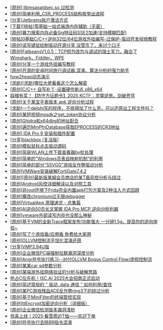 + [[原创] libmsaoaidsec.so 过检测](https://bbs.kanxue.com/thread-287058.htm)
+ [[原创]简单利用_CSR_PROCESS结构枚举出进程](https://bbs.kanxue.com/thread-286312.htm)
+ [[分享]Jetbrains账户激活方式](https://bbs.kanxue.com/thread-284298.htm)
+ [[下载][转帖]零基础一站式端游内存辅助（无密）](https://bbs.kanxue.com/thread-287049.htm)
+ [[原创]暴力搜索内存必备Sig特征码SSE2加速(支持模糊匹配)](https://bbs.kanxue.com/thread-209946.htm)
+ [[转帖]0基础C/C++逆向32位/64位游戏外挂编写-过保护-驱动开发视频教程](https://bbs.kanxue.com/thread-286955.htm)
+ [[原创]读写键鼠绘制驱动开源分享 没雪币了，来讨个口子](https://bbs.kanxue.com/thread-286756.htm)
+ [[原创]FatbeansV1.0.5：TCP抓包改包与调试的瑞士军刀，融合了Wireshark、Fiddler、WPE](https://bbs.kanxue.com/thread-284571.htm)
+ [[原创]分享一个游戏外挂编写教程](https://bbs.kanxue.com/thread-286912.htm)
+ [[原创]开源的安卓时间旅行调试器,混淆、算法分析的强力助手](https://bbs.kanxue.com/thread-286457.htm)
+ [how2heap动态演示](https://bbs.kanxue.com/thread-287061.htm)
+ [[求助][求助]哪位大佬看看这个怎么解密](https://bbs.kanxue.com/thread-286492.htm)
+ [[原创]C/C++ 自写补丁-设置硬件断点 x86_x64](https://bbs.kanxue.com/thread-283839.htm)
+ [踩楼有奖！【防守方征题令】2025 KCTF：灵霄逆旅，剑破苍穹](https://bbs.kanxue.com/thread-286311.htm)
+ [[原创]关于某宝手表版本 apk 逆向分析过程](https://bbs.kanxue.com/thread-287025.htm)
+ [[求助]一个delphi写的程序，不晓得加了什么壳，可以还原出工程文件吗？](https://bbs.kanxue.com/thread-284991.htm)
+ [[原创]某短视频mssdk之get_token协议分析](https://bbs.kanxue.com/thread-287008.htm)
+ [[原创]Ghidra和x64dbg的地址配合](https://bbs.kanxue.com/thread-286869.htm)
+ [[原创]遍历MmPfnDatabase获取EPROCESS的CR3地址](https://bbs.kanxue.com/thread-286598.htm)
+ [[原创] IDA Pro 9 安装和插件配置](https://bbs.kanxue.com/thread-285604.htm)
+ [[分享]blackbox [复活版]](https://bbs.kanxue.com/thread-286308.htm)
+ [[原创]模拟鼠标点击驱动源码](https://bbs.kanxue.com/thread-286960.htm)
+ [[原创]简易WLAN上传下载查看器by批处理](https://bbs.kanxue.com/thread-287036.htm)
+ [[原创]简单的"Windows页表自映射机制"的利用](https://bbs.kanxue.com/thread-285332.htm)
+ [[原创]简单的部分"SSVGG"游戏反作弊驱动分析](https://bbs.kanxue.com/thread-286409.htm)
+ [[原创]VMWare安装破解FortiGate7.4.2](https://bbs.kanxue.com/thread-284794.htm)
+ [[原创][原创]最新版某姆会员商店的某T盾风控分析与绕过](https://bbs.kanxue.com/thread-286243.htm)
+ [[原创]Android风控详细解读以及对照工具](https://bbs.kanxue.com/thread-286120.htm)
+ [[原创]非root环境下Frida完全内置apk打包方案及2种注入方式回顾](https://bbs.kanxue.com/thread-284482.htm)
+ [[原创]魔改chromium过无限debugger](https://bbs.kanxue.com/thread-287073.htm)
+ [[原创]VirtualApp 原理速览 - 总集篇](https://bbs.kanxue.com/thread-286728.htm)
+ [[原创]AI逆向50页长文掌握 IDA Pro MCP 逆向分析利器](https://bbs.kanxue.com/thread-286813.htm)
+ [[原创]vmware外部读写内存也没那么神秘](https://bbs.kanxue.com/thread-284956.htm)
+ [[原创]基于VM的全新Trace框架发布!功能强大,一分钟1.5g，提高你的逆向体验~](https://bbs.kanxue.com/thread-285471.htm)
+ [[原创]写了个游戏盾/应用盾 免费给大家用](https://bbs.kanxue.com/thread-284616.htm)
+ [[原创]OLLVM控制流平坦化混淆还原](https://bbs.kanxue.com/thread-286151.htm)
+ [[分享]VMP3.94U版](https://bbs.kanxue.com/thread-287018.htm)
+ [[原创]企业微信PC端强制拉群漏洞深度分析](https://bbs.kanxue.com/thread-286616.htm)
+ [[原创]Angr符号执行练习--对付OLLVM Bogus Control Flow/虚假控制流](https://bbs.kanxue.com/thread-287076.htm)
+ [[原创]某某car sd参数分析](https://bbs.kanxue.com/thread-286646.htm)
+ [[原创]某端游外挂网络验证的分析与破解思路](https://bbs.kanxue.com/thread-286748.htm)
+ [抢占C位先机！ISC.AI 2025大会招商正式启动](https://bbs.kanxue.com/thread-287075.htm)
+ [[原创]简述常规的 " 驱动 .data 通信 " 如何利用/查找](https://bbs.kanxue.com/thread-285348.htm)
+ [[原创]某PC游戏残血ACE反作弊ring3下的绕过分析](https://bbs.kanxue.com/thread-284667.htm)
+ [[原创]基于MiniFilter的终端管控实现](https://bbs.kanxue.com/thread-285447.htm)
+ [[原创]ttEncrypt加密逆向分析（详细版）](https://bbs.kanxue.com/thread-286273.htm)
+ [[原创]企业微信检测版本漏洞浅析](https://bbs.kanxue.com/thread-284796.htm)
+ [惊喜上线！2025·看雪周边T恤——欢迎下单](https://bbs.kanxue.com/thread-287077.htm)
+ [[原创]符号执行去除BR指令混淆](https://bbs.kanxue.com/thread-280737.htm)
